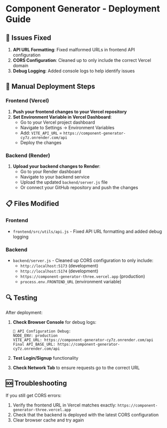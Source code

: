 # Component Generator - Deployment Guide

## 🔧 Issues Fixed

1. **API URL Formatting**: Fixed malformed URLs in frontend API configuration
2. **CORS Configuration**: Cleaned up to only include the correct Vercel domain
3. **Debug Logging**: Added console logs to help identify issues

## 🚀 Manual Deployment Steps

### Frontend (Vercel)

1. **Push your frontend changes to your Vercel repository**
2. **Set Environment Variable in Vercel Dashboard**:
   - Go to your Vercel project dashboard
   - Navigate to Settings → Environment Variables
   - Add: `VITE_API_URL` = `https://component-generator-cy7z.onrender.com/api`
   - Deploy the changes

### Backend (Render)

1. **Upload your backend changes to Render**:
   - Go to your Render dashboard
   - Navigate to your backend service
   - Upload the updated `backend/server.js` file
   - Or connect your GitHub repository and push the changes

## 📋 Files Modified

### Frontend
- `frontend/src/utils/api.js` - Fixed API URL formatting and added debug logging

### Backend  
- `backend/server.js` - Cleaned up CORS configuration to only include:
  - `http://localhost:5173` (development)
  - `http://localhost:5174` (development)
  - `https://component-generator-three.vercel.app` (production)
  - `process.env.FRONTEND_URL` (environment variable)

## 🔍 Testing

After deployment:

1. **Check Browser Console** for debug logs:
   ```
   🔧 API Configuration Debug:
   NODE_ENV: production
   VITE_API_URL: https://component-generator-cy7z.onrender.com/api
   Final API_BASE_URL: https://component-generator-cy7z.onrender.com/api
   ```

2. **Test Login/Signup** functionality
3. **Check Network Tab** to ensure requests go to the correct URL

## 🆘 Troubleshooting

If you still get CORS errors:
1. Verify the frontend URL in Vercel matches exactly: `https://component-generator-three.vercel.app`
2. Check that the backend is deployed with the latest CORS configuration
3. Clear browser cache and try again 